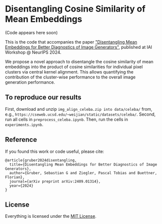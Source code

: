 # Disentangling Cosine Similarity of Mean Embeddings

(Code appears here soon)

This is the code that accompanies the paper ["Disentangling Mean Embeddings for Better Diagnostics of Image Generators"](https://arxiv.org/abs/2409.01314), published at IAI Workshop @ NeurIPS 2024.

We propose a novel approach to disentangle the cosine similarity of mean embeddings into the product of cosine similarities for individual pixel clusters via central kernel alignment.
This allows quantifying the contribution of the cluster-wise performance to the overall image generation performance.


## To reproduce our results

First, download and unzip `img_align_celeba.zip into data/celeba/` from, e.g., `https://cseweb.ucsd.edu/~weijian/static/datasets/celeba/`.
Second, run all cells in `preprocess_celeba.ipynb`.
Then, run the cells in `experiments.ipynb`.


## Reference
If you found this work or code useful, please cite:

```
@article{gruber2024disentangling,
  title={Disentangling Mean Embeddings for Better Diagnostics of Image Generators},
  author={Gruber, Sebastian G and Ziegler, Pascal Tobias and Buettner, Florian},
  journal={arXiv preprint arXiv:2409.01314},
  year={2024}
}
```

## License

Everything is licensed under the [MIT License](https://opensource.org/licenses/MIT).
